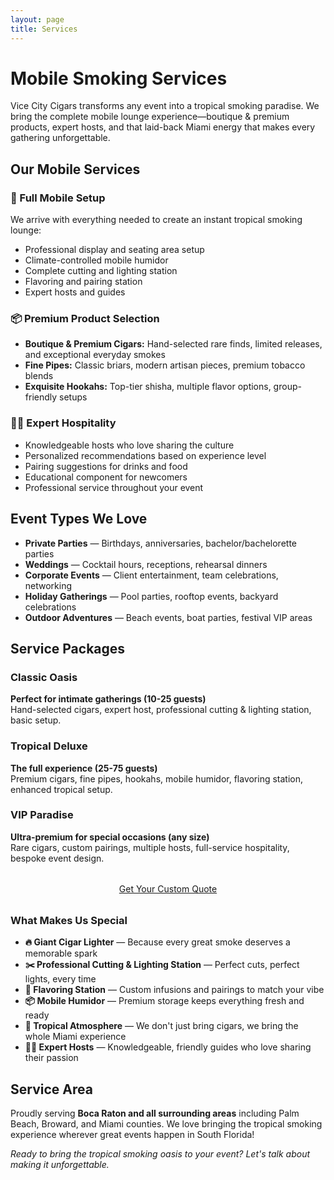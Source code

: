 ```yaml
---
layout: page
title: Services
---
```


# Mobile Smoking Services

Vice City Cigars transforms any event into a tropical smoking paradise. We bring the complete mobile lounge experience—boutique & premium products, expert hosts, and that laid-back Miami energy that makes every gathering unforgettable.

## Our Mobile Services

### 🚐 Full Mobile Setup
We arrive with everything needed to create an instant tropical smoking lounge:
- Professional display and seating area setup
- Climate-controlled mobile humidor
- Complete cutting and lighting station
- Flavoring and pairing station
- Expert hosts and guides

### 📦 Premium Product Selection
- **Boutique & Premium Cigars:** Hand-selected rare finds, limited releases, and exceptional everyday smokes
- **Fine Pipes:** Classic briars, modern artisan pieces, premium tobacco blends
- **Exquisite Hookahs:** Top-tier shisha, multiple flavor options, group-friendly setups

### 👨‍🎓 Expert Hospitality
- Knowledgeable hosts who love sharing the culture
- Personalized recommendations based on experience level
- Pairing suggestions for drinks and food
- Educational component for newcomers
- Professional service throughout your event

## Event Types We Love
- **Private Parties** — Birthdays, anniversaries, bachelor/bachelorette parties
- **Weddings** — Cocktail hours, receptions, rehearsal dinners
- **Corporate Events** — Client entertainment, team celebrations, networking
- **Holiday Gatherings** — Pool parties, rooftop events, backyard celebrations
- **Outdoor Adventures** — Beach events, boat parties, festival VIP areas

## Service Packages

<div class="event-cards">
  <div class="event-card">
    <h3>Classic Oasis</h3>
    <p><strong>Perfect for intimate gatherings (10-25 guests)</strong><br>
    Hand-selected cigars, expert host, professional cutting & lighting station, basic setup.</p>
  </div>
  <div class="event-card">
    <h3>Tropical Deluxe</h3>
    <p><strong>The full experience (25-75 guests)</strong><br>
    Premium cigars, fine pipes, hookahs, mobile humidor, flavoring station, enhanced tropical setup.</p>
  </div>
  <div class="event-card">
    <h3>VIP Paradise</h3>
    <p><strong>Ultra-premium for special occasions (any size)</strong><br>
    Rare cigars, custom pairings, multiple hosts, full-service hospitality, bespoke event design.</p>
  </div>
</div>

<p style="text-align: center; margin: 2rem 0;">
  <a class="btn btn-primary" href="{{ '/contact' | relative_url }}">Get Your Custom Quote</a>
</p>

### What Makes Us Special
- **🔥 Giant Cigar Lighter** — Because every great smoke deserves a memorable spark
- **✂️ Professional Cutting & Lighting Station** — Perfect cuts, perfect lights, every time
- **🍹 Flavoring Station** — Custom infusions and pairings to match your vibe
- **📦 Mobile Humidor** — Premium storage keeps everything fresh and ready
- **🌴 Tropical Atmosphere** — We don't just bring cigars, we bring the whole Miami experience
- **👨‍🍳 Expert Hosts** — Knowledgeable, friendly guides who love sharing their passion

## Service Area
Proudly serving **Boca Raton and all surrounding areas** including Palm Beach, Broward, and Miami counties. We love bringing the tropical smoking experience wherever great events happen in South Florida!

*Ready to bring the tropical smoking oasis to your event? Let's talk about making it unforgettable.*
